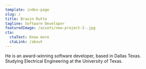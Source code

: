 ```yaml
---
template: index-page
slug: /
title: Bravin Rutto
tagline: Software Developer
featuredImage: /assets/new-project-2-.jpg
cta:
  ctaText: Know more
  ctaLink: /about
---
```

He is an award-winning software developer, based in Dallas Texas. Studying Electrical Engineering at the University of Texas.